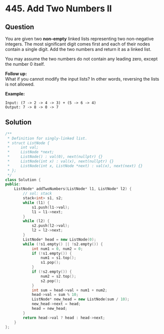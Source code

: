 # 445. Add Two Numbers II

## Question

You are given two **non-empty** linked lists representing two non-negative integers. The most significant digit comes first and each of their nodes contain a single digit. Add the two numbers and return it as a linked list.

You may assume the two numbers do not contain any leading zero, except the number 0 itself.

**Follow up:**  
What if you cannot modify the input lists? In other words, reversing the lists is not allowed.

**Example:**

```text
Input: (7 -> 2 -> 4 -> 3) + (5 -> 6 -> 4)
Output: 7 -> 8 -> 0 -> 7
```

## Solution

```cpp
/**
 * Definition for singly-linked list.
 * struct ListNode {
 *     int val;
 *     ListNode *next;
 *     ListNode() : val(0), next(nullptr) {}
 *     ListNode(int x) : val(x), next(nullptr) {}
 *     ListNode(int x, ListNode *next) : val(x), next(next) {}
 * };
 */
class Solution {
public:
    ListNode* addTwoNumbers(ListNode* l1, ListNode* l2) {
        // sol: stack
        stack<int> s1, s2;
        while (l1) {
            s1.push(l1->val);
            l1 = l1->next;
        }
        while (l2) {
            s2.push(l2->val);
            l2 = l2->next;
        }
        ListNode* head = new ListNode(0);
        while (!s1.empty() || !s2.empty()) {
            int num1 = 0, num2 = 0;
            if (!s1.empty()) {
                num1 = s1.top();
                s1.pop();
            }
            if (!s2.empty()) {
                num2 = s2.top();
                s2.pop();
            }
            int sum = head->val + num1 + num2;
            head->val = sum % 10;
            ListNode* new_head = new ListNode(sum / 10);
            new_head->next = head;
            head = new_head;
        }
        return head->val ? head : head->next;
    }
};
```

